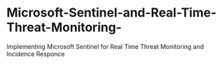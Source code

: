 # Microsoft-Sentinel-and-Real-Time-Threat-Monitoring-
Implementing Microsoft Sentinel for Real Time Threat Monitoring and Incidence Responce
